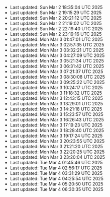 
- Last updated: Sun Mar  2 18:35:04 UTC 2025
- Last updated: Sun Mar  2 19:15:29 UTC 2025
- Last updated: Sun Mar  2 20:21:12 UTC 2025
- Last updated: Sun Mar  2 21:19:02 UTC 2025
- Last updated: Sun Mar  2 22:19:40 UTC 2025
- Last updated: Sun Mar  2 23:19:16 UTC 2025
- Last updated: Mon Mar  3 01:47:01 UTC 2025
- Last updated: Mon Mar  3 02:57:35 UTC 2025
- Last updated: Mon Mar  3 03:32:21 UTC 2025
- Last updated: Mon Mar  3 04:27:09 UTC 2025
- Last updated: Mon Mar  3 05:21:34 UTC 2025
- Last updated: Mon Mar  3 06:31:42 UTC 2025
- Last updated: Mon Mar  3 07:21:37 UTC 2025
- Last updated: Mon Mar  3 08:30:08 UTC 2025
- Last updated: Mon Mar  3 09:25:22 UTC 2025
- Last updated: Mon Mar  3 10:24:17 UTC 2025
- Last updated: Mon Mar  3 11:18:32 UTC 2025
- Last updated: Mon Mar  3 12:43:15 UTC 2025
- Last updated: Mon Mar  3 13:29:01 UTC 2025
- Last updated: Mon Mar  3 14:21:18 UTC 2025
- Last updated: Mon Mar  3 15:23:57 UTC 2025
- Last updated: Mon Mar  3 16:26:43 UTC 2025
- Last updated: Mon Mar  3 17:19:23 UTC 2025
- Last updated: Mon Mar  3 18:28:40 UTC 2025
- Last updated: Mon Mar  3 19:17:24 UTC 2025
- Last updated: Mon Mar  3 20:23:55 UTC 2025
- Last updated: Mon Mar  3 21:21:20 UTC 2025
- Last updated: Mon Mar  3 22:20:25 UTC 2025
- Last updated: Mon Mar  3 23:20:04 UTC 2025
- Last updated: Tue Mar  4 01:45:46 UTC 2025
- Last updated: Tue Mar  4 02:56:17 UTC 2025
- Last updated: Tue Mar  4 03:31:29 UTC 2025
- Last updated: Tue Mar  4 04:25:54 UTC 2025
- Last updated: Tue Mar  4 05:20:50 UTC 2025
- Last updated: Tue Mar  4 06:30:35 UTC 2025
